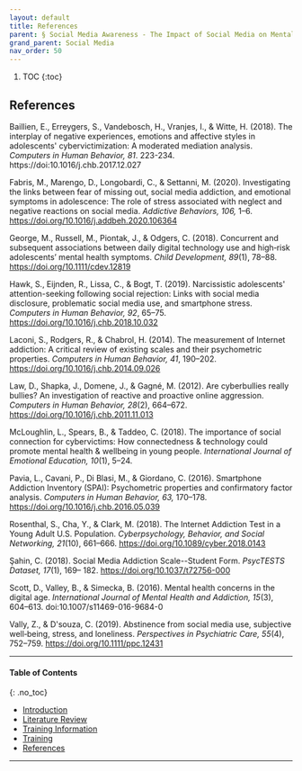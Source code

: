 ```yaml
---
layout: default
title: References
parent: § Social Media Awareness - The Impact of Social Media on Mental Health  
grand_parent: Social Media 
nav_order: 50 
---
```

<style>
.dont-break-out {
  /* These are technically the same, but use both */
  overflow-wrap: break-word;
  word-wrap: break-word;

     -ms-word-break: break-all;
  /* This is the dangerous one in WebKit, as it breaks things wherever */
  word-break: break-all;
  /* Instead use this non-standard one: */
  word-break: break-word;
}

.youtube-container {
    position: relative;
    width: 100%;
    height: 0;
    padding-bottom: 56.25%;
}
.youtube-video {
    position: absolute;
    top: 0;
    left: 0;
    width: 100%;
    height: 100%;
}

</style>

<div class="dont-break-out" markdown="1">

1. TOC
{:toc}

## References
Baillien, E., Erreygers, S., Vandebosch, H., Vranjes, I., & Witte, H. (2018). The interplay of negative experiences, emotions and affective styles in adolescents' cybervictimization: A moderated mediation analysis. *Computers in Human Behavior, 81*. 223-234. https://doi:10.1016/j.chb.2017.12.027 

Fabris, M., Marengo, D., Longobardi, C., & Settanni, M. (2020). Investigating the links between fear of missing out, social media addiction, and emotional symptoms in adolescence: The role of stress associated with neglect and negative reactions on social media. *Addictive Behaviors, 106,* 1–6. https://doi.org/10.1016/j.addbeh.2020.106364 

George, M., Russell, M., Piontak, J., & Odgers, C. (2018). Concurrent and subsequent associations between daily digital technology use and high‐risk adolescents’ mental health symptoms. *Child Development, 89*(1), 78–88. https://doi.org/10.1111/cdev.12819 

Hawk, S., Eijnden, R., Lissa, C., & Bogt, T. (2019). Narcissistic adolescents' attention-seeking following social rejection: Links with social media disclosure, problematic social media use, and smartphone stress. *Computers in Human Behavior, 92*, 65–75. https://doi.org/10.1016/j.chb.2018.10.032 

Laconi, S., Rodgers, R., & Chabrol, H. (2014). The measurement of Internet addiction: A critical review of existing scales and their psychometric properties. *Computers in Human Behavior, 41*, 190–202. https://doi.org/10.1016/j.chb.2014.09.026 

Law, D., Shapka, J., Domene, J., & Gagné, M. (2012). Are cyberbullies really bullies? An investigation of reactive and proactive online aggression. *Computers in Human Behavior, 28*(2), 664–672. https://doi.org/10.1016/j.chb.2011.11.013 

McLoughlin, L., Spears, B., & Taddeo, C. (2018). The importance of social connection for cybervictims: How connectedness & technology could promote mental health & wellbeing in young people. *International Journal of Emotional Education, 10*(1), 5–24. 

Pavia, L., Cavani, P., Di Blasi, M., & Giordano, C. (2016). Smartphone Addiction Inventory (SPAI): Psychometric properties and confirmatory factor analysis. *Computers in Human Behavior, 63,* 170–178. https://doi.org/10.1016/j.chb.2016.05.039 

Rosenthal, S., Cha, Y., & Clark, M. (2018). The Internet Addiction Test in a Young Adult U.S. Population. *Cyberpsychology, Behavior, and Social Networking, 21*(10), 661–666. https://doi.org/10.1089/cyber.2018.0143 

Şahin, C. (2018). Social Media Addiction Scale--Student Form. *PsycTESTS Dataset, 17*(1), 169– 182. https://doi.org/10.1037/t72756-000 

Scott, D., Valley, B., & Simecka, B. (2016). Mental health concerns in the digital age. *International Journal of Mental Health and Addiction, 15*(3), 604–613. doi:10.1007/s11469-016-9684-0 

Vally, Z., & D'souza, C. (2019). Abstinence from social media use, subjective well‐being, stress, and loneliness. *Perspectives in Psychiatric Care, 55*(4), 752–759. https://doi.org/10.1111/ppc.12431

***

#### Table of Contents
{: .no_toc}

<ul><li> <a href="/docs/social-media/social-media-awareness-the-impact-of-social-media-on-mental-health-1/">Introduction</a></li><li> <a href="/docs/social-media/social-media-awareness-the-impact-of-social-media-on-mental-health-2/">Literature Review</a></li><li> <a href="/docs/social-media/social-media-awareness-the-impact-of-social-media-on-mental-health-3/">Training Information</a></li><li> <a href="/docs/social-media/social-media-awareness-the-impact-of-social-media-on-mental-health-4/">Training</a></li><li> <a href="/docs/social-media/social-media-awareness-the-impact-of-social-media-on-mental-health-5/">References</a></li></ul>

***

</div>
